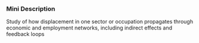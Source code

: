 ### Mini Description

Study of how displacement in one sector or occupation propagates through economic and employment networks, including indirect effects and feedback loops
